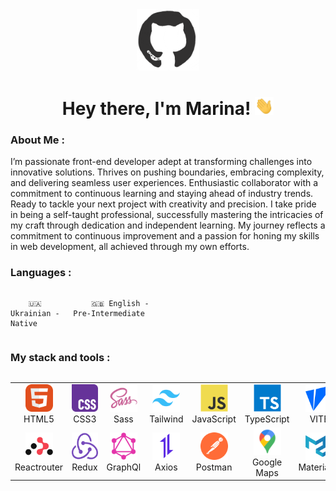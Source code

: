 <div id="header" align="center">

<img src="./assets/github.gif" width="100"/>

<h1>
Hey there, I'm Marina!
<img src="./assets/giphy.gif" width="30px" alt="GIF">
</h1>

   </div>

### About Me :

I’m passionate front-end developer adept at transforming challenges into
innovative solutions. Thrives on pushing boundaries, embracing complexity,
and delivering seamless user experiences. Enthusiastic collaborator with a
commitment to continuous learning and staying ahead of industry trends.
Ready to tackle your next project with creativity and precision. I take pride in
being a self-taught professional, successfully mastering the intricacies of my
craft through dedication and independent learning. My journey reflects a
commitment to continuous improvement and a passion for honing my skills in
web development, all achieved through my own efforts.

### Languages :

<div style="display: flex; align-items: flex-start; align: center">
<table  align="center">
  <tr>

        🇺🇦 Ukrainian - Native

  </tr>

  <tr>

        🇬🇧 English - Pre-Intermediate

  </tr>
</table>
</div>

### My stack and tools :

<div style="display: flex; align-items: flex-start; align: center">
<table align="center">
<tr>
     <td align="center"  width="88">
         <img src="./images/01-html5.svg" alt="HTML5" width="44" height="44"/>
      <br>HTML5
    </td>
    <td align="center" width="88">
        <img src="./images/02-css3.svg" alt="CSS3" width="44" height="44"/>
      <br>CSS3
    </td>
    <td align="center" width="88">
        <img src="./images/10-sass.svg" alt="Sass" width="44" height="44"/>
      <br>Sass
    </td>
    <td align="center"  width="88">
        <img src="images/03-tailwind.svg" alt="Tailwind" width="44" height="44"/>
      <br>Tailwind
    </td>
    <td align="center" width="88">
         <img src="images/04-javascript.svg" alt="JS" width="44" height="44"/>
      <br>JavaScript
    </td>
    <td align="center" width="88">
        <img src="images/05-typescript.svg" alt="TS" width="44" height="44"/>
      <br>TypeScript
    </td>
    <td align="center" width="88">
        <img src="./images/09-vite.svg" alt="VITE" width="44" height="44"/>
      <br>VITE
    </td>
    <td align="center" width="88">
        <img src="./images/06-react.svg" alt="React" width="44" height="44"/>
      <br>React.js
    </td>
    <td align="center" width="88">
        <img src="./images/07-nextjs.svg" alt="Next.js" width="44" height="44"/>
      <br>Next.js
    </td>
</tr>
<tr>
     <td align="center" width="88">
        <img src="./images/15-reactrouter.svg" alt="Reactrouter" width="44" height="44"/>
      <br>Reactrouter
    </td>
    <td align="center" width="88">
        <img src="./images/13-redux.svg" alt="Redux" width="44" height="44"/>
      <br>Redux
    </td>
      <td align="center" width="88">
        <img src="./images/08-graphql.svg" alt="GraphQL" width="44" height="44"/>
      <br>GraphQl
    </td>
      <td align="center" width="88">
        <img src="./images/12-axios.svg" alt="Axios" width="44" height="44"/>
      <br>Axios
    </td>
      <td align="center" width="88">
        <img src="./images/14-postman.svg" alt="Postman" width="44" height="44"/>
      <br>Postman
    </td>
    <td align="center" width="88">
        <img src="./images/17-google-maps.svg" alt="Google Maps" width="44" height="44"/>
      <br>Google Maps
    </td>
    <td align="center" width="88">
        <img src="./images/11-material-ui.svg" alt=MaterialUI" width="44" height="44"/>
      <br>MaterialUI
    </td>
     <td align="center" width="88">
        <img src="./images/16-git.svg" alt="Git" width="44" height="44"/>
      <br>Git
    </td>
    <td align="center" width="88">
        <img src="./images/18-figma.svg" alt="Figma" width="44" height="44"/>
      <br>Figma
     </td>
</tr>
</table>
</div>
